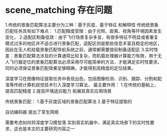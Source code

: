 # scene_matching 存在问题
1.传统的景象匹配算法主要分为三种：基于灰度、基于特征 和解释性
传统统景象匹配任务具有如下难点：
  1.匹配精度受限：由于光照、距离、视角等环境因素发生变化，
  2.适配区制备低效：由于飞行场景复杂多变，有很多特征不明显或者重复模式过多的地区并不适合进行景象匹配，适配区则是那些信息丰富且稳定的地区，因此在无人机挂载景象匹配导航系统之前，通常都需要提前制备适配区
  3.实时性差：景象匹配算法涉及的计算通常比较复杂，而机载处理器计算能力有限，用于无人飞行器定位的景象匹配算法必须采用尽可能简单的方法，才能满足实时性要求。同时必须保证景象匹配效果足够精确，才能得到高精度的定位结果。

  深度学习在图像特征提取任务中表现出色，包括图像检测、识别、跟踪、分割和配准等传统计算机视觉技术引入深度学习算法，
  最主要作用：
  1.在传统的基础上，提高匹配精度
  2.提高环境适应能力 拓展其真实应用场景

  传统景象匹配：
  1.基于灰度区域的景象匹配算法
  2.基于特征提取的

  自动编码器
  提出了孪生网络


需要考虑如何将深度学习模型落
实到真实机器中，满足真实场景下的实时性要求，这也是本文的主要研究内容之一
